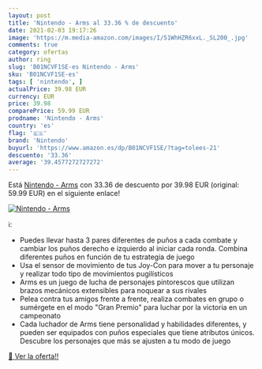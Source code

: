 ```yaml
---
layout: post
title: 'Nintendo - Arms al 33.36 % de descuento'
date: 2021-02-03 19:17:26
image: 'https://m.media-amazon.com/images/I/51WhHZR6xxL._SL200_.jpg'
comments: true
category: ofertas
author: ring
slug: 'B01NCVF1SE-es Nintendo - Arms'
sku: 'B01NCVF1SE-es'
tags: [ 'nintendo', ]
actualPrice: 39.98 EUR
currency: EUR
price: 39.98
comparePrice: 59.99 EUR
prodname: 'Nintendo - Arms'
country: 'es'
flag: '🇪🇸'
brand: 'Nintendo'
buyurl: 'https://www.amazon.es/dp/B01NCVF1SE/?tag=tolees-21'
descuento: '33.36'
average: '39.4577272727272'
---
```


Está [Nintendo - Arms](https://www.amazon.es/dp/B01NCVF1SE/?tag=tolees-21) con 33.36 de descuento por 39.98 EUR (original: 59.99 EUR) en el siguiente enlace!

[![Nintendo - Arms](https://m.media-amazon.com/images/I/51WhHZR6xxL._SL200_.jpg)](https://www.amazon.es/dp/B01NCVF1SE/?tag=tolees-21)

ℹ️:

- Puedes llevar hasta 3 pares diferentes de puños a cada combate y cambiar los puños derecho e izquierdo al iniciar cada ronda. Combina diferentes puños en función de tu estrategia de juego
- Usa el sensor de movimiento de tus Joy-Con para mover a tu personaje y realizar todo tipo de movimientos pugilísticos
- Arms es un juego de lucha de personajes pintorescos que utilizan brazos mecánicos extensibles para noquear a sus rivales
- Pelea contra tus amigos frente a frente, realiza combates en grupo o sumérgete en el modo "Gran Premio" para luchar por la victoria en un campeonato
- Cada luchador de Arms tiene personalidad y habilidades diferentes, y pueden ser equipados con puños especiales que tiene atributos únicos. Descubre los personajes que más se ajusten a tu modo de juego

[🛒 Ver la oferta!!](https://www.amazon.es/dp/B01NCVF1SE/?tag=tolees-21)
